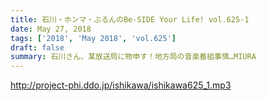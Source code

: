 ```yaml
---
title: 石川・ホンマ・ぶるんのBe-SIDE Your Life! vol.625-1
date: May 27, 2018
tags: ['2018', 'May 2018', 'vol.625']
draft: false
summary: 石川さん、某放送局に物申す！地方局の音楽番組事情…MIURA
---
```


http://project-phi.ddo.jp/ishikawa/ishikawa625_1.mp3
